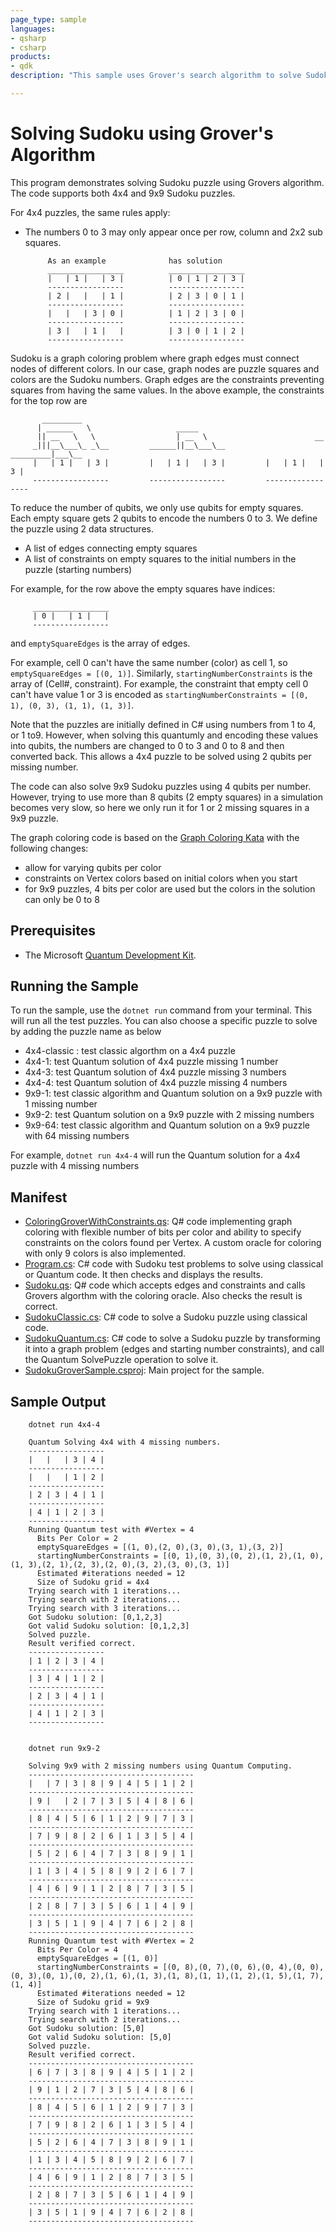 ```yaml
---
page_type: sample
languages:
- qsharp
- csharp
products:
- qdk
description: "This sample uses Grover's search algorithm to solve Sudoku puzzles."

---
```


# Solving Sudoku using Grover's Algorithm

This program demonstrates solving Sudoku puzzle using Grovers algorithm. The code supports both 4x4 and 9x9 Sudoku puzzles.

For 4x4 puzzles, the same rules apply:

- The numbers 0 to 3 may only appear once per row, column and 2x2 sub squares.

  ```text
       As an example              has solution
       _________________          _________________
       |   | 1 |   | 3 |          | 0 | 1 | 2 | 3 |  
       -----------------          -----------------
       | 2 |   |   | 1 |          | 2 | 3 | 0 | 1 |  
       -----------------          -----------------
       |   |   | 3 | 0 |          | 1 | 2 | 3 | 0 |  
       -----------------          -----------------
       | 3 |   | 1 |   |          | 3 | 0 | 1 | 2 |  
       -----------------          -----------------
  ```

Sudoku is a graph coloring problem where graph edges must connect nodes of different colors.
In our case, graph nodes are puzzle squares and colors are the Sudoku numbers.
Graph edges are the constraints preventing squares from having the same values.
In the above example, the constraints for the top row are

```text
       _________
      | ______   \                   _____   
      || __   \   \                  | __  \                        __
     _|||__\___\_ _\__         ______||__\___\__          _________|___\__ 
     |   | 1 |   | 3 |         |   | 1 |   | 3 |         |   | 1 |   | 3 | 
     -----------------         -----------------         -----------------
```

To reduce the number of qubits, we only use qubits for empty squares.
Each empty square gets 2 qubits to encode the numbers 0 to 3.
We define the puzzle using 2 data structures.

- A list of edges connecting empty squares
- A list of constraints on empty squares to the initial numbers in the puzzle (starting numbers)

For example, for the row above the empty squares have indices:

```text
     _________________
     | 0 |   | 1 |   |
     -----------------
```

and `emptySquareEdges` is the array of edges.

For example, cell 0 can't have the same number (color) as cell 1, so `emptySquareEdges = [(0, 1)]`.
Similarly, `startingNumberConstraints` is the array of (Cell#, constraint).
For example, the constraint that empty cell 0 can't have value 1 or 3 is encoded as `startingNumberConstraints = [(0, 1), (0, 3), (1, 1), (1, 3)]`.

Note that the puzzles are initially defined in C# using numbers from 1 to 4, or 1 to9. However, when solving this quantumly and encoding these values into qubits,
the numbers are changed to 0 to 3 and 0 to 8 and then converted back.
This allows a 4x4 puzzle to be solved using 2 qubits per missing number.

The code can also solve 9x9 Sudoku puzzles using 4 qubits per number.
However, trying to use more than 8 qubits (2 empty squares) in a simulation becomes very slow, so here we only run it for 1 or 2 missing squares in a 9x9 puzzle.

The graph coloring code is based on the [Graph Coloring Kata](https://github.com/microsoft/QuantumKatas/tree/main/GraphColoring) with the following changes:

- allow for varying qubits per color
- constraints on Vertex colors based on initial colors when you start
- for 9x9 puzzles, 4 bits per color are used but the colors in the solution can only be 0 to 8

## Prerequisites

- The Microsoft [Quantum Development Kit](https://docs.microsoft.com/azure/quantum/install-overview-qdk/).

## Running the Sample

To run the sample, use the `dotnet run` command from your terminal.
This will run all the test puzzles.
You can also choose a specific puzzle to solve by adding the puzzle name as below

- 4x4-classic : test classic algorthm on a 4x4 puzzle
- 4x4-1: test Quantum solution of 4x4 puzzle missing 1 number
- 4x4-3: test Quantum solution of 4x4 puzzle missing 3 numbers
- 4x4-4: test Quantum solution of 4x4 puzzle missing 4 numbers
- 9x9-1: test classic algorithm and Quantum solution on a
         9x9 puzzle with 1 missing number
- 9x9-2: test Quantum solution on a
         9x9 puzzle with 2 missing numbers
- 9x9-64: test classic algorithm and Quantum solution on a
         9x9 puzzle with 64 missing numbers

For example, `dotnet run 4x4-4` will run the Quantum solution for a 4x4 puzzle with 4 missing numbers

## Manifest

- [ColoringGroverWithConstraints.qs](ColoringGroverWithConstraints.qs): Q# code implementing graph coloring with flexible number of bits per color and ability to specify constraints on the colors found per Vertex.  A custom oracle for coloring with only 9 colors is also implemented.
- [Program.cs](Program.cs): C# code with Sudoku test problems to solve using classical or Quantum code. It then checks and displays the results.
- [Sudoku.qs](Sudoku.qs): Q# code which accepts edges and constraints and calls Grovers algorthm with the coloring oracle. Also checks the result is correct.
- [SudokuClassic.cs](SudokuClassic.cs): C# code to solve a Sudoku puzzle using classical code.
- [SudokuQuantum.cs](SudokuQuantum.cs): C# code to solve a Sudoku puzzle by transforming it into a graph problem (edges and starting number constraints), and call the Quantum SolvePuzzle operation to solve it.
- [SudokuGroverSample.csproj](SudokuGroverSample.csproj): Main project for the sample.

## Sample Output

```text
    dotnet run 4x4-4

    Quantum Solving 4x4 with 4 missing numbers.
    -----------------
    |   |   | 3 | 4 |
    -----------------
    |   |   | 1 | 2 |
    -----------------
    | 2 | 3 | 4 | 1 |
    -----------------
    | 4 | 1 | 2 | 3 |
    -----------------
    Running Quantum test with #Vertex = 4
      Bits Per Color = 2
      emptySquareEdges = [(1, 0),(2, 0),(3, 0),(3, 1),(3, 2)]
      startingNumberConstraints = [(0, 1),(0, 3),(0, 2),(1, 2),(1, 0),(1, 3),(2, 1),(2, 3),(2, 0),(3, 2),(3, 0),(3, 1)]
      Estimated #iterations needed = 12
      Size of Sudoku grid = 4x4
    Trying search with 1 iterations...
    Trying search with 2 iterations...
    Trying search with 3 iterations...
    Got Sudoku solution: [0,1,2,3]
    Got valid Sudoku solution: [0,1,2,3]
    Solved puzzle.
    Result verified correct.
    -----------------
    | 1 | 2 | 3 | 4 |
    -----------------
    | 3 | 4 | 1 | 2 |
    -----------------
    | 2 | 3 | 4 | 1 |
    -----------------
    | 4 | 1 | 2 | 3 |
    -----------------
    

    dotnet run 9x9-2

    Solving 9x9 with 2 missing numbers using Quantum Computing.
    -------------------------------------
    |   | 7 | 3 | 8 | 9 | 4 | 5 | 1 | 2 |
    -------------------------------------
    | 9 |   | 2 | 7 | 3 | 5 | 4 | 8 | 6 |
    -------------------------------------
    | 8 | 4 | 5 | 6 | 1 | 2 | 9 | 7 | 3 |
    -------------------------------------
    | 7 | 9 | 8 | 2 | 6 | 1 | 3 | 5 | 4 |
    -------------------------------------
    | 5 | 2 | 6 | 4 | 7 | 3 | 8 | 9 | 1 |
    -------------------------------------
    | 1 | 3 | 4 | 5 | 8 | 9 | 2 | 6 | 7 |
    -------------------------------------
    | 4 | 6 | 9 | 1 | 2 | 8 | 7 | 3 | 5 |
    -------------------------------------
    | 2 | 8 | 7 | 3 | 5 | 6 | 1 | 4 | 9 |
    -------------------------------------
    | 3 | 5 | 1 | 9 | 4 | 7 | 6 | 2 | 8 |
    -------------------------------------
    Running Quantum test with #Vertex = 2
      Bits Per Color = 4
      emptySquareEdges = [(1, 0)]
      startingNumberConstraints = [(0, 8),(0, 7),(0, 6),(0, 4),(0, 0),(0, 3),(0, 1),(0, 2),(1, 6),(1, 3),(1, 8),(1, 1),(1, 2),(1, 5),(1, 7),(1, 4)]
      Estimated #iterations needed = 12
      Size of Sudoku grid = 9x9
    Trying search with 1 iterations...
    Trying search with 2 iterations...
    Got Sudoku solution: [5,0]
    Got valid Sudoku solution: [5,0]
    Solved puzzle.
    Result verified correct.
    -------------------------------------
    | 6 | 7 | 3 | 8 | 9 | 4 | 5 | 1 | 2 |
    -------------------------------------
    | 9 | 1 | 2 | 7 | 3 | 5 | 4 | 8 | 6 |
    -------------------------------------
    | 8 | 4 | 5 | 6 | 1 | 2 | 9 | 7 | 3 |
    -------------------------------------
    | 7 | 9 | 8 | 2 | 6 | 1 | 3 | 5 | 4 |
    -------------------------------------
    | 5 | 2 | 6 | 4 | 7 | 3 | 8 | 9 | 1 |
    -------------------------------------
    | 1 | 3 | 4 | 5 | 8 | 9 | 2 | 6 | 7 |
    -------------------------------------
    | 4 | 6 | 9 | 1 | 2 | 8 | 7 | 3 | 5 |
    -------------------------------------
    | 2 | 8 | 7 | 3 | 5 | 6 | 1 | 4 | 9 |
    -------------------------------------
    | 3 | 5 | 1 | 9 | 4 | 7 | 6 | 2 | 8 |
    -------------------------------------
```
